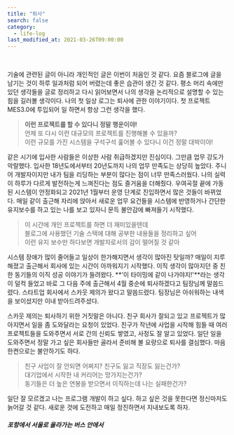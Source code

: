 ```yaml
---
title: "퇴사"
search: false
category:
  - life-log
last_modified_at: 2021-03-26T09:00:00
---
```


<br/>

기술에 관련된 글이 아니라 개인적인 글은 이번이 처음인 것 같다. 요즘 블로그에 글을 남기는 것이 하루 일과처럼 되어 버렸는데 좋은 습관이 생긴 것 같다. 평소 머리 속에만 있던 생각들을 글로 정리하고 다시 읽어보면서 나의 생각을 논리적으로 설명할 수 있는 힘을 길러볼 생각이다. 나의 첫 일상 로그는 퇴사에 관한 이야기이다. 첫 프로젝트 MES3.0에 투입되어 일 하면서 항상 그런 생각을 했다. 

> **이런 프로젝트를 할 수 있다니 정말 행운이야!**<br/>
> 언제 또 다시 이런 대규모의 프로젝트를 진행해볼 수 있을까?<br/>
> 이런 규모를 가진 시스템을 구석구석 훑어볼 수 있다니 이건 정말 대박이야!

같은 시기에 입사한 사람들은 이상한 사람 취급하겠지만 진심이다. 그만큼 업무 강도가 악랄했다. 입사한 18년도에서부터 20년도까지 나의 업무 만족도는 상당히 높았다. 주니어 개발자이지만 내가 팀을 리딩하는 부분이 많다는 점이 너무 만족스러웠다. 나의 실력이 하루가 다르게 발전하는게 느껴진다는 점도 즐거움을 더해줬다. 우여곡절 끝에 가동된 시스템이 안정화되고 2021년 1월부터 운영 단계로 진입하면서 많은 것들이 바뀌었다. 매일 같이 출근해 자리에 앉아서 새로운 업무 요건들을 시스템에 반영하거나 간단한 유지보수를 하고 있는 나를 보고 있자니 문득 불안감에 빠져들기 시작했다. 

> 이 시간에 개인 프로젝트를 하면 더 재미있을텐데<br/>
> 블로그에 사용했던 기술 스택에 대해 공부한 내용들을 정리하고 싶어<br/>
> 이런 유지 보수만 하다보면 개발자로서의 감이 떨어질 것 같아

시스템 장애가 많이 줄어들고 일상이 한가해지면서 생각이 많아진 탓일까? 매일이 지루해졌고 출근해서 회사에 있는 시간이 아까워지기 시작했다. 이직 생각이 많아지던 중 친한 동기들의 이직 성공 이야기가 들려왔다. **'이 타이밍에 같이 나가야지!'**라는 생각이 덜컥 들었고 바로 그 다음 주에 출근해서 4월 중순에 퇴사하겠다고 팀장님께 말씀드렸다. 스타트업 회사에서 스카웃 제의가 왔다고 말씀드렸다. 팀장님은 아쉬워하는 내색을 보이셨지만 이내 받아드려주셨다.  

스카웃 제의는 퇴사하기 위한 거짓말은 아니다. 친구 회사가 잘되고 있고 프로젝트가 많아지면서 일을 좀 도와달라는 요청이 있었다. 친구가 작년에 사업을 시작해 힘들 때 여러 프로젝트들을 도와주면서 서로 간의 신뢰도 쌓였고, 사정도 잘 알고 있었다. 일단 일을 도와주면서 정말 가고 싶은 회사들만 골라서 준비해 볼 요량으로 퇴사를 결심했다. 마음 한켠으로는 불안하기도 하다. 

> 친구 사업이 잘 안되면 어쩌지? 친구도 잃고 직장도 잃는건가?<br/>
> 대기업에서 시작한 내 커리어는 망가지는건가?<br/>
> 동기들은 더 높은 연봉을 받으면서 이직하는데 나는 실패한건가?

일단 잘 모르겠고 나는 프로그램 개발이 하고 싶다. 하고 싶은 것을 못한다면 정신마저도 늙어갈 것 같다. 새로운 것에 도전하고 매일 정진하면서 지내보도록 하자. 

##### 포항에서 서울로 올라가는 버스 안에서